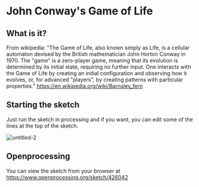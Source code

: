 # John Conway's Game of Life
## What is it?
From wikipedia: "The Game of Life, also known simply as Life, is a cellular automaton devised by the British mathematician John Horton Conway in 1970. The "game" is a zero-player game, meaning that its evolution is determined by its initial state, requiring no further input. One interacts with the Game of Life by creating an initial configuration and observing how it evolves, or, for advanced "players", by creating patterns with particular properties." https://en.wikipedia.org/wiki/Barnsley_fern


## Starting the sketch
Just run the sketch in processing and if you want, you can edit some of the lines at the top of the sketch.


![untitled-2](https://user-images.githubusercontent.com/10190993/34299127-e27a5550-e6e6-11e7-9b97-b33e973796d4.gif)


## Openprocessing
You can view the sketch from your browser at https://www.openprocessing.org/sketch/426042


